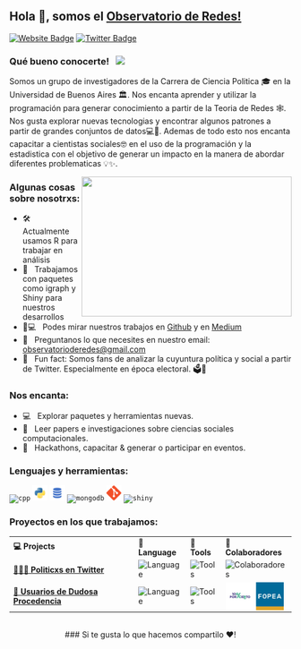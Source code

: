 <!--
**OdeRedes/OdeRedes** is a ✨ _special_ ✨ repository because its `README.md` (this file) appears on your GitHub profile.
-->

## Hola 👋, somos el [Observatorio de Redes!](https://github.com/Observatorio-de-Redes/)

[![Website Badge](https://img.shields.io/badge/Website-3b5998?style=flat-square&logo=google-chrome&logoColor=white)](https://medium.com/@O_de_R)
[![Twitter Badge](https://img.shields.io/badge/-Twitter-00acee?style=flat-square&logo=Twitter&logoColor=white)](https://twitter.com/O_de_R)


### Qué bueno conocerte! &nbsp; ![](https://visitor-badge.glitch.me/badge?page_id=Observatorio-de-Redes.Observatorio-de-Redes&style=flat-square&color=0088cc)

Somos un grupo de investigadores de la Carrera de Ciencia Politica 🎓 en la Universidad de Buenos Aires 🏛. Nos encanta aprender y utilizar la programación para generar conocimiento a partir de la Teoria de Redes 🕸. Nos gusta explorar nuevas tecnologias y encontrar algunos patrones a partir de grandes conjuntos de datos💻🧪. Ademas de todo esto nos encanta capacitar a cientistas sociales🤓 en el uso de la programación y la estadistica con el objetivo de generar un impacto en la manera de abordar diferentes problematicas 💡✨.

<img align="right" height="250" width="375" alt="" src="https://raw.githubusercontent.com/iampavangandhi/iampavangandhi/master/gifs/coder.gif" />


### Algunas cosas sobre nosotrxs:

- 🛠 &nbsp; Actualmente usamos R para trabajar en análisis <br/> 
- 🚀 &nbsp; Trabajamos con paquetes como igraph y Shiny para nuestros desarrollos 
- 👨💻 &nbsp; Podes mirar nuestros trabajos en [Github](https://github.com/Observatorio-de-Redes) y en [Medium](https://medium.com/@O_de_R)
- 💬 &nbsp; Preguntanos lo que necesites en nuestro email: observatorioderedes@gmail.com
- 👾 &nbsp; Fun fact: Somos fans de analizar la cuyuntura política y social a partir de Twitter. Especialmente en época electoral. 🗳🥰


### Nos encanta:

- 💻 &nbsp; Explorar paquetes y herramientas nuevas.
- 📰 &nbsp; Leer papers e investigaciones sobre ciencias sociales computacionales.
- 🍕 &nbsp; Hackathons, capacitar & generar o participar en eventos.


### Lenguajes y herramientas:

<code><img height="27" src="https://new.library.arizona.edu/sites/default/files/styles/featured_image/public/featured_media/rprogramming.png?itok=tW_Lc4a8" alt="cpp"></code>
<code><img height="27" src="https://raw.githubusercontent.com/github/explore/80688e429a7d4ef2fca1e82350fe8e3517d3494d/topics/python/python.png" alt="python"></code>
<code><img height="27" src="https://raw.githubusercontent.com/github/explore/80688e429a7d4ef2fca1e82350fe8e3517d3494d/topics/sql/sql.png" alt="sql"></code>
<code><img height="27" src="https://encrypted-tbn0.gstatic.com/images?q=tbn%3AANd9GcSTTzPAw-55ssm1Im594xYZ9eRQu2JylrkYLg&usqp=CAU" alt="mongodb"></code>
<code><img height="27" src="https://raw.githubusercontent.com/devicons/devicon/master/icons/git/git-original.svg" alt="git"></code>
<code><img height="27" src="https://blog.efpsa.org/wp-content/uploads/2019/04/pic1.png" alt="shiny"></code>

<!--
<code><img height="25" src="https://raw.githubusercontent.com/github/explore/80688e429a7d4ef2fca1e82350fe8e3517d3494d/topics/sass/sass.png" alt="sass"></code>
-->

### Proyectos en los que trabajamos:
 <table>
      <tr border: none;>
        <td><b>💻 Projects</b></td>
        <td><b>🔬 Language</b></td>
        <td><b>🔧 Tools</b></td>
        <td><b>💜 Colaboradores </b></td>
      </tr>
      <tr>
	 <td><a align="center" href="https://github.com/Observatorio-de-Redes/politicxs-en-twitter"><b> 👨‍👩‍💼 Politicxs en Twitter</b></a></td>
        <td><img align="center" height="50" alt="Language" src="https://new.library.arizona.edu/sites/default/files/styles/featured_image/public/featured_media/rprogramming.png?itok=tW_Lc4a8"/>
        <td><img align="center" height="50"  alt="Tools" src="https://blog.efpsa.org/wp-content/uploads/2019/04/pic1.png"/>
        <td><img align="center" height="50" alt="Colaboradores" src="https://github.com/Observatorio-de-Redes/politicxs-en-twitter/raw/main/ShinyApp/www/ODERE.png"/>
      </tr>
      <tr>
        <td><a  align="center" href="https://github.com/Observatorio-de-Redes/usuariosdudosaprocedencia"><b>🤖 Usuarios de Dudosa Procedencia</b></a></td>
        <td><img align="center"  height="50"  align="center"  alt="Language" src="https://new.library.arizona.edu/sites/default/files/styles/featured_image/public/featured_media/rprogramming.png?itok=tW_Lc4a8"/>
        <td><img align="center" height="50"  align="center"  alt="Tools" src="https://github.com/mkearney/tweetbotornot/blob/master/man/figures/logo.png?raw=true"/>
        <td><img align="center" height="50" align="center"  alt="Colaboradores" src="https://github.com/Observatorio-de-Redes/usuariosdudosaprocedencia/raw/main/users_dudosos.png"/>
      </tr>
   </table>
  <br />

<div align="center">
### Si te gusta lo que hacemos compartilo ❤️!
</div>
